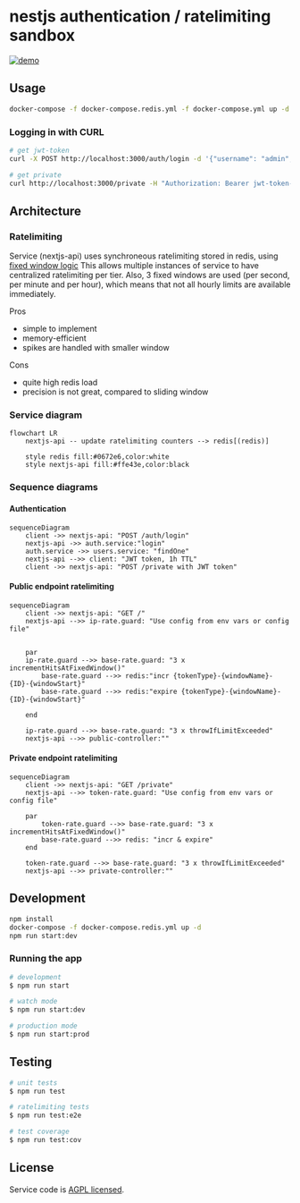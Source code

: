 # nestjs authentication / ratelimiting sandbox

[![demo](https://img.youtube.com/vi/UY5tYPs6bmg/maxresdefault.jpg)](https://www.youtube.com/watch?v=3efkQ7wpRtE)

## Usage
```bash
docker-compose -f docker-compose.redis.yml -f docker-compose.yml up -d && open "http://localhost:3000"
```

### Logging in with CURL
```bash
# get jwt-token
curl -X POST http://localhost:3000/auth/login -d '{"username": "admin", "password": "pass"}' -H "Content-Type: application/json"

# get private
curl http://localhost:3000/private -H "Authorization: Bearer jwt-token-here"
```


## Architecture

### Ratelimiting
Service (nextjs-api) uses synchroneous ratelimiting stored in redis, using [fixed window logic](https://developer.redis.com/develop/java/spring/rate-limiting/fixed-window/)
This allows multiple instances of service to have centralized ratelimiting per tier.
Also, 3 fixed windows are used (per second, per minute and per hour), which means that not all hourly limits are available immediately.

Pros
- simple to implement
- memory-efficient
- spikes are handled with smaller window 

Cons
- quite high redis load
- precision is not great, compared to sliding window

### Service diagram

```mermaid
flowchart LR
    nextjs-api -- update ratelimiting counters --> redis[(redis)]

    style redis fill:#0672e6,color:white
    style nextjs-api fill:#ffe43e,color:black
```
### Sequence diagrams
#### Authentication

```mermaid
sequenceDiagram
    client ->> nextjs-api: "POST /auth/login"
    nextjs-api ->> auth.service:"login"
    auth.service ->> users.service: "findOne"
    nextjs-api -->> client: "JWT token, 1h TTL"
    client ->> nextjs-api: "POST /private with JWT token"    
```
#### Public endpoint ratelimiting

```mermaid
sequenceDiagram
    client ->> nextjs-api: "GET /"
    nextjs-api -->> ip-rate.guard: "Use config from env vars or config file"
    
    
    par
    ip-rate.guard -->> base-rate.guard: "3 x incrementHitsAtFixedWindow()"
        base-rate.guard -->> redis:"incr {tokenType}-{windowName}-{ID}-{windowStart}"  
        base-rate.guard -->> redis:"expire {tokenType}-{windowName}-{ID}-{windowStart}"  
    
    end
    
    ip-rate.guard -->> base-rate.guard: "3 x throwIfLimitExceeded"
    nextjs-api -->> public-controller:""
```


#### Private endpoint ratelimiting

```mermaid
sequenceDiagram
    client ->> nextjs-api: "GET /private"
    nextjs-api -->> token-rate.guard: "Use config from env vars or config file"
    
    par
        token-rate.guard -->> base-rate.guard: "3 x incrementHitsAtFixedWindow()"
        base-rate.guard -->> redis: "incr & expire"
    end
    
    token-rate.guard -->> base-rate.guard: "3 x throwIfLimitExceeded"
    nextjs-api -->> private-controller:""
```


## Development

```bash
npm install
docker-compose -f docker-compose.redis.yml up -d
npm run start:dev
```

### Running the app

```bash
# development
$ npm run start

# watch mode
$ npm run start:dev

# production mode
$ npm run start:prod
```

## Testing

```bash
# unit tests
$ npm run test

# ratelimiting tests
$ npm run test:e2e

# test coverage
$ npm run test:cov
```

## License

Service code is [AGPL licensed](LICENSE).
